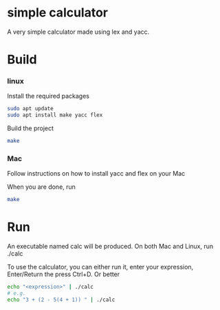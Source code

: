 # simple calculator
A very simple calculator made using lex and yacc.
# Build
### linux

Install the required packages

``` sh
sudo apt update
sudo apt install make yacc flex
```

Build the project

``` sh
make
```
### Mac

Follow instructions on how to install yacc and flex on your Mac

When you are done, run

``` sh
make
```

# Run
An executable named calc will be produced. On both Mac and Linux, run ./calc

To use the calculator, you can either run it, enter your expression, Enter/Return the press Ctrl+D. Or better

``` sh
echo "<expression>" | ./calc
# e.g.
echo "3 + (2 - 5(4 + 1)) " | ./calc
```
